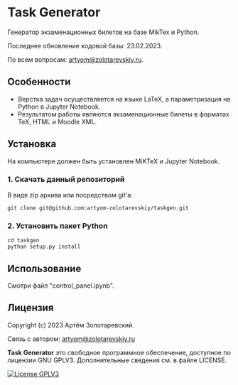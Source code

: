 Task Generator
===========

Генератор экзаменационных билетов на базе MikTex и Python.

Последнее обновление кодовой базы: 23.02.2023.

По всем вопросам: artyom@zolotarevskiy.ru.

Особенности
----------
- Верстка задач осуществляется на языке LaTeX, а параметризация на Python в Jupyter Notebook.
- Результатом работы являются экзаменационные билеты в форматах TeX, HTML и Moodle XML.

Установка
----------

На компьютере должен быть установлен MiKTeX и Jupyter Notebook. 

### 1. Скачать данный репозиторий
В виде zip архива или посредством git'а:

```
git clone git@github.com:artyom-zolotarevskiy/taskgen.git
```

### 2. Установить пакет Python

```
cd taskgen
python setup.py install
```


Использование
----------
Смотри файл "control_panel.ipynb".



Лицензия
-------

Copyright (c) 2023 Артём Золотаревский.

Связь с автором: artyom@zolotarevskiy.ru

**Task Generator** это свободное программное обеспечение, доступное по лицензии GNU GPLV3. Дополнительные
сведения см. в файле LICENSE.

[![License GPLV3](http://img.shields.io/badge/license-GPLV3-green.svg?style=flat)](https://github.com/metrazlot/taskgen/blob/main/LICENSE)
